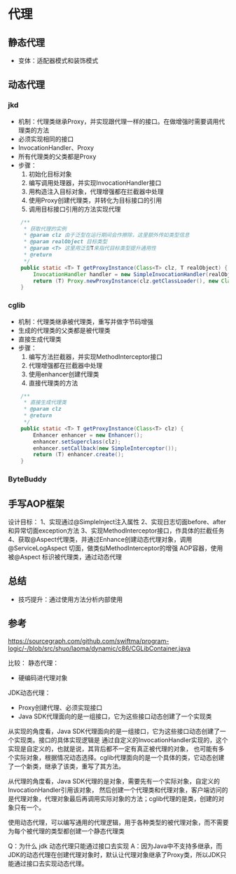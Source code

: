 # 代理

## 静态代理
- 变体：适配器模式和装饰模式


## 动态代理
### jkd
- 机制：代理类继承Proxy，并实现跟代理一样的接口。在做增强时需要调用代理类的方法
- 必须实现相同的接口
- InvocationHandler、Proxy
- 所有代理类的父类都是Proxy
- 步骤：
    1. 初始化目标对象
    2. 编写调用处理器，并实现InvocationHandler接口
    3. 用构造注入目标对象，代理增强都在拦截器中处理
    4. 使用Proxy创建代理类，并转化为目标接口的引用
    5. 调用目标接口引用的方法实现代理
```java
    /**
     * 获取代理的实例
     * @param clz 由于泛型在运行期间会作擦除，这里额外传如类型信息
     * @param realObject 目标类型
     * @param <T> 这里用泛型T来指代目标类型提升通用性
     * @return
     */
    public static <T> T getProxyInstance(Class<T> clz, T realObject) {
        InvocationHandler handler = new SimpleInvocationHandler(realObject);
        return (T) Proxy.newProxyInstance(clz.getClassLoader(), new Class[]{clz}, handler);
    }
```

### cglib
- 机制：代理类继承被代理类，重写并做字节码增强
- 生成的代理类的父类都是被代理类
- 直接生成代理类
- 步骤：
    1. 编写方法拦截器，并实现MethodInterceptor接口
    2. 代理增强都在拦截器中处理
    3. 使用enhancer创建代理类
    4. 直接代理类的方法
```java
    /**
     * 直接生成代理类
     * @param clz
     * @return
     */
    public static <T> T getProxyInstance(Class<T> clz) {
        Enhancer enhancer = new Enhancer();
        enhancer.setSuperclass(clz);
        enhancer.setCallback(new SimpleInterceptor());
        return (T) enhancer.create();
    }
```


### ByteBuddy



## 手写AOP框架
设计目标：
1、实现通过@SimpleInject注入属性
2、实现日志切面before、after和异常切面exception方法
3、实现MethodInterceptor接口，作具体的拦截任务
4、获取@Aspect代理类，并通过Enhance创建动态代理对象，调用
@ServiceLogAspect 切面，做类似MethodInterceptor的增强
AOP容器，使用被@Aspect 标识被代理类，通过动态代理

## 总结
- 技巧提升：通过使用方法分析内部使用

## 参考
https://sourcegraph.com/github.com/swiftma/program-logic/-/blob/src/shuo/laoma/dynamic/c86/CGLibContainer.java




比较：
静态代理：
- 硬编码进代理对象

JDK动态代理：
- Proxy创建代理、必须实现接口
- Java SDK代理面向的是一组接口，它为这些接口动态创建了一个实现类

从实现的角度看，Java SDK代理面向的是一组接口，它为这些接口动态创建了一个实现类。接口的具体实现逻辑是
通过自定义的InvocationHandler实现的，这个实现是自定义的，也就是说，其背后都不一定有真正被代理的对象，
也可能有多个实际对象，根据情况动态选择。cglib代理面向的是一个具体的类，它动态创建了一个新类，继承了该类，重写了其方法。

从代理的角度看，Java SDK代理的是对象，需要先有一个实际对象，自定义的InvocationHandler引用该对象，
然后创建一个代理类和代理对象，客户端访问的是代理对象，代理对象最后再调用实际对象的方法；cglib代理的是类，创建的对象只有一个。




使用动态代理，可以编写通用的代理逻辑，用于各种类型的被代理对象，而不需要为每个被代理的类型都创建一个静态代理类


Q：为什么 jdk 动态代理只能通过接口去实现
A：因为Java中不支持多继承，而JDK的动态代理在创建代理对象时，默认让代理对象继承了Proxy类，所以JDK只能通过接口去实现动态代理。
